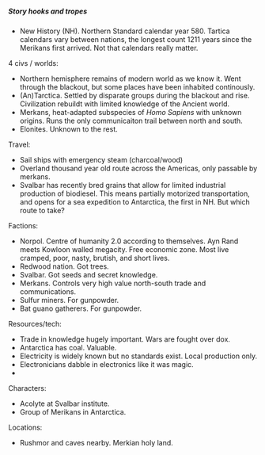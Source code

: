 ##### Story hooks and tropes

* New History (NH). Northern Standard calendar year 580. Tartica calendars vary between nations, the longest count 1211 years since the Merikans first arrived. Not that calendars really matter. 

4 civs / worlds:
* Northern hemisphere remains of modern world as we know it. Went through the blackout, but some places have been inhabited continously.
* (An)Tarctica. Settled by disparate groups during the blackout and rise. Civilization rebuildt with limited knowledge of the Ancient world.
* Merkans, heat-adapted subspecies of *Homo Sapiens* with unknown origins. Runs the only communicaiton trail between north and south.
* Elonites. Unknown to the rest.

Travel:
* Sail ships with emergency steam (charcoal/wood)
* Overland thousand year old route across the Americas, only passable by merkans.
* Svalbar has recently bred grains that allow for limited industrial production of biodiesel. This means partially motorized transportation, and opens for a sea expedition to Antarctica, the first in NH. But which route to take? 

Factions:
* Norpol. Centre of humanity 2.0 according to themselves. Ayn Rand meets Kowloon walled megacity. Free economic zone. Most live cramped, poor, nasty, brutish, and short lives.
* Redwood nation. Got trees.
* Svalbar. Got seeds and secret knowledge.
* Merkans. Controls very high value north-south trade and communications.
* Sulfur miners. For gunpowder.
* Bat guano gatherers. For gunpowder.

Resources/tech:
* Trade in knowledge hugely important. Wars are fought over dox.
* Antarctica has coal. Valuable. 
* Electricity is widely known but no standards exist. Local production only. 
* Electronicians dabble in electronics like it was magic.
* 

Characters:
* Acolyte at Svalbar institute.
* Group of Merikans in Antarctica.
 

Locations:
* Rushmor and caves nearby. Merkian holy land.
